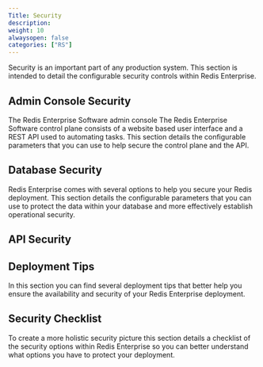 ```yaml
---
Title: Security
description:
weight: 10
alwaysopen: false
categories: ["RS"]
---
```

Security is an important part of any production system. This section is intended to detail the configurable security controls within Redis Enterprise.

## Admin Console Security
The Redis Enterprise Software admin console The Redis Enterprise Software control plane consists of a website based user interface and a REST API used to automating tasks. This section details the configurable parameters that you can use to help secure the control plane and the API.

## Database Security
Redis Enterprise comes with several options to help you secure your Redis deployment. This section details the configurable parameters that you can use to protect the data within your database and more effectively establish operational security.

## API Security


## Deployment Tips
In this section you can find several deployment tips that better help you ensure the availability and security of your Redis Enterprise deployment.

## Security Checklist
To create a more holistic security picture this section details a checklist of the security options within Redis Enterprise so you can better understand what options you have to protect your deployment.
